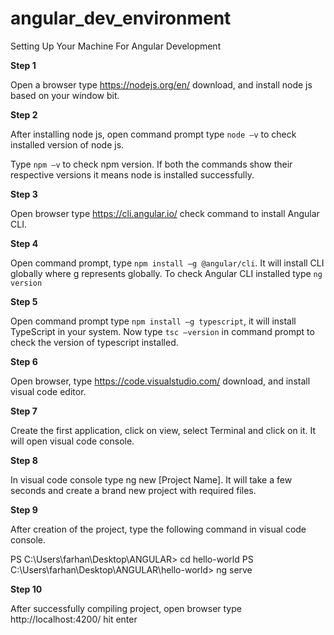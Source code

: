 # angular_dev_environment
Setting Up Your Machine For Angular Development

**Step 1**

Open a browser type https://nodejs.org/en/  download, and install node js based on your window bit.

**Step 2**

After installing node js, open command prompt type ```node –v``` to check installed version of node js.

Type ```npm –v``` to check npm version. If both the commands show their respective versions it means node is installed successfully.

**Step 3**

Open browser type https://cli.angular.io/  check command to install Angular CLI.

**Step 4**

Open command prompt, type ```npm install –g @angular/cli```. It will install CLI globally where g represents globally. 
To check Angular CLI installed type ```ng version```

**Step 5**

Open command prompt type ```npm install –g typescript```, it will install TypeScript in your system. 
Now type ```tsc –version``` in command prompt to check the version of typescript installed.

**Step 6**

Open browser, type https://code.visualstudio.com/ download, and install visual code editor.

**Step 7**

Create the first application, click on view, select Terminal and click on it. It will open visual code console.

**Step 8**

In visual code console type ng new [Project Name]. It will take a few seconds and create a brand new project with required files.

**Step 9**

After creation of the project, type the following command in visual code console.

PS C:\Users\farhan\Desktop\ANGULAR> cd hello-world
PS C:\Users\farhan\Desktop\ANGULAR\hello-world> ng serve

**Step 10**

After successfully compiling project, open browser type http://localhost:4200/ hit enter


